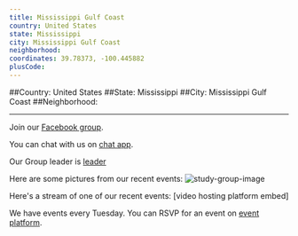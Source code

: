 ```yaml
---
title: Mississippi Gulf Coast
country: United States
state: Mississippi
city: Mississippi Gulf Coast
neighborhood: 
coordinates: 39.78373, -100.445882
plusCode:
---
```


##Country: United States
##State: Mississippi
##City: Mississippi Gulf Coast
##Neighborhood: 
*****
Join our [Facebook group](https://www.facebook.com/groups/free.code.camp.msgulfcoast).

You can chat with us on [chat app]().

Our Group leader is [leader]()

Here are some pictures from our recent events:
![study-group-image]()

Here's a stream of one of our recent events:
[video hosting platform embed]

We have events every Tuesday. You can RSVP for an event on [event platform]().
